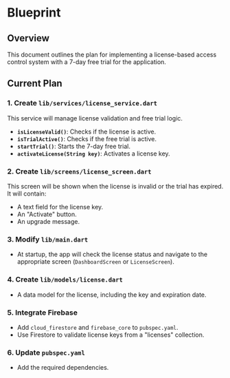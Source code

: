 
# Blueprint

## Overview

This document outlines the plan for implementing a license-based access control system with a 7-day free trial for the application.

## Current Plan

### 1. Create `lib/services/license_service.dart`

This service will manage license validation and free trial logic.

- **`isLicenseValid()`**: Checks if the license is active.
- **`isTrialActive()`**: Checks if the free trial is active.
- **`startTrial()`**: Starts the 7-day free trial.
- **`activateLicense(String key)`**: Activates a license key.

### 2. Create `lib/screens/license_screen.dart`

This screen will be shown when the license is invalid or the trial has expired. It will contain:

- A text field for the license key.
- An "Activate" button.
- An upgrade message.

### 3. Modify `lib/main.dart`

- At startup, the app will check the license status and navigate to the appropriate screen (`DashboardScreen` or `LicenseScreen`).

### 4. Create `lib/models/license.dart`

- A data model for the license, including the key and expiration date.

### 5. Integrate Firebase

- Add `cloud_firestore` and `firebase_core` to `pubspec.yaml`.
- Use Firestore to validate license keys from a "licenses" collection.

### 6. Update `pubspec.yaml`

- Add the required dependencies.
